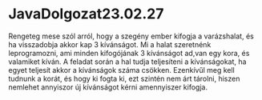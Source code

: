 # JavaDolgozat23.02.27

Rengeteg mese szól arról, hogy a szegény ember kifogja a varázshalat, és ha visszadobja akkor kap 3 kívánságot. Mi a halat szeretnénk leprogramozni, ami minden kifogójának 3 kívánságot ad,van egy kora, és valamiket kíván. A feladat során a hal tudja teljesíteni a kívánságokat, ha egyet teljesít akkor a kívánságok száma csökken. Ezenkívűl meg kell tudnunk a korát, és hogy ki fogta ki, ezt szintén nem árt tárolni, hiszen nemlehet annyiszor új kívánságot kérni amennyiszer kifogja.
